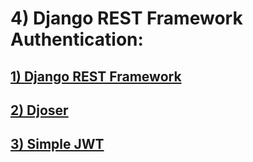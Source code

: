 # 4) Django REST Framework Authentication:



<h2>
	<a href="lessons/1_drf_auth.md">
		1) Django REST Framework
	</a>
</h2>

<h2>
	<a href="lessons/2_djoser.md">
		2) Djoser
	</a>
</h2>

<h2>
	<a href="lessons/3_simple_jwt.md">
		3) Simple JWT
	</a>
</h2>



